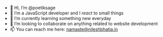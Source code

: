 - 👋 Hi, I’m @poetiksage
- 👀 I’m a JavaScript developer and I *react* to small things
- 🌱 I’m currently learning something new everyday
- 💞️ I’m looking to collaborate on anything related to website development
- 📫 You can reach me here: namaste@nileshbhatia.in

<!---
poetiksage/poetiksage is a ✨ special ✨ repository because its `README.md` (this file) appears on your GitHub profile.
You can click the Preview link to take a look at your changes.
--->
